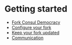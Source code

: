 # Getting started

* [Fork Consul Democracy](create.md)
* [Configure your fork](configuration.md)
* [Keep your fork updated](update.md)
* [Communication](communication.md)
